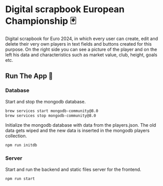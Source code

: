 # Digital scrapbook European Championship 🃏

Digital scrapbook for Euro 2024, in which every user can create, edit and delete their very own players in text fields and buttons created for this purpose. On the right side you can see a picture of the player and on the left his data and characteristics such as market value, club, height, goals etc.

## Run The App 🚀

### Database
Start and stop the mongodb database.
```sh
brew services start mongodb-community@8.0
brew services stop mongodb-community@8.0
```

Initialize the mongodb database with data from the players.json. The old data gets wiped and the new data is inserted in the mongodb players collection.
```sh
npm run initdb
```

### Server
Start and run the backend and static files server for the frontend.
```sh
npm run start
```
